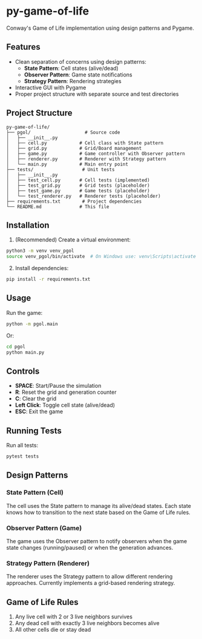 # py-game-of-life

Conway's Game of Life implementation using design patterns and Pygame.

## Features

- Clean separation of concerns using design patterns:
  - **State Pattern**: Cell states (alive/dead)
  - **Observer Pattern**: Game state notifications
  - **Strategy Pattern**: Rendering strategies
- Interactive GUI with Pygame
- Proper project structure with separate source and test directories

## Project Structure

```
py-game-of-life/
├── pgol/                    # Source code
│   ├── __init__.py
│   ├── cell.py            # Cell class with State pattern
│   ├── grid.py            # Grid/Board management
│   ├── game.py            # Game controller with Observer pattern
│   ├── renderer.py        # Renderer with Strategy pattern
│   └── main.py            # Main entry point
├── tests/                  # Unit tests
│   ├── __init__.py
│   ├── test_cell.py       # Cell tests (implemented)
│   ├── test_grid.py       # Grid tests (placeholder)
│   ├── test_game.py       # Game tests (placeholder)
│   └── test_renderer.py   # Renderer tests (placeholder)
├── requirements.txt        # Project dependencies
└── README.md              # This file
```

## Installation

1. (Recommended) Create a virtual environment:
  ```bash
  python3 -m venv venv_pgol
  source venv_pgol/bin/activate  # On Windows use: venv\Scripts\activate
  ```

2. Install dependencies:
  ```bash
  pip install -r requirements.txt
  ```

## Usage

Run the game:
```bash
python -m pgol.main
```

Or:
```bash
cd pgol
python main.py
```

## Controls

- **SPACE**: Start/Pause the simulation
- **R**: Reset the grid and generation counter
- **C**: Clear the grid
- **Left Click**: Toggle cell state (alive/dead)
- **ESC**: Exit the game

## Running Tests

Run all tests:
```bash
pytest tests
```

## Design Patterns

### State Pattern (Cell)
The cell uses the State pattern to manage its alive/dead states. Each state knows how to transition to the next state based on the Game of Life rules.

### Observer Pattern (Game)
The game uses the Observer pattern to notify observers when the game state changes (running/paused) or when the generation advances.

### Strategy Pattern (Renderer)
The renderer uses the Strategy pattern to allow different rendering approaches. Currently implements a grid-based rendering strategy.

## Game of Life Rules

1. Any live cell with 2 or 3 live neighbors survives
2. Any dead cell with exactly 3 live neighbors becomes alive
3. All other cells die or stay dead